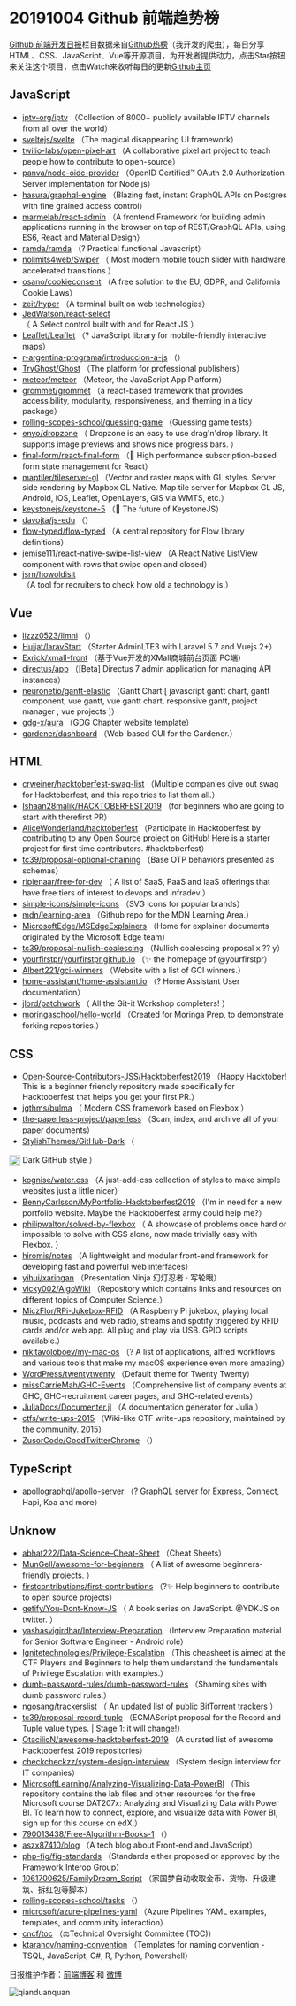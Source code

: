 # 20191004 Github 前端趋势榜

[Github 前端开发日报](https://qdkfweb.cn/c/news)栏目数据来自[Github热榜](https://github.qdkfweb.cn/)（我开发的爬虫），每日分享HTML、CSS、JavaScript、Vue等开源项目，为开发者提供动力，点击Star按钮来关注这个项目，点击Watch来收听每日的更新[Github主页](https://github.com/kujian/githubTrending)
## JavaScript

* [iptv-org/iptv](https://github.com/iptv-org/iptv) （Collection of 8000+ publicly available IPTV channels from all over the world）
* [sveltejs/svelte](https://github.com/sveltejs/svelte) （The magical disappearing UI framework）
* [twilio-labs/open-pixel-art](https://github.com/twilio-labs/open-pixel-art) （A collaborative pixel art project to teach people how to contribute to open-source）
* [panva/node-oidc-provider](https://github.com/panva/node-oidc-provider) （OpenID Certified™ OAuth 2.0 Authorization Server implementation for Node.js）
* [hasura/graphql-engine](https://github.com/hasura/graphql-engine) （Blazing fast, instant GraphQL APIs on Postgres with fine grained access control）
* [marmelab/react-admin](https://github.com/marmelab/react-admin) （A frontend Framework for building admin applications running in the browser on top of REST/GraphQL APIs, using ES6, React and Material Design）
* [ramda/ramda](https://github.com/ramda/ramda) （? Practical functional Javascript）
* [nolimits4web/Swiper](https://github.com/nolimits4web/swiper) （
        Most modern mobile touch slider with hardware accelerated transitions
      ）
* [osano/cookieconsent](https://github.com/osano/cookieconsent) （A free solution to the EU, GDPR, and California Cookie Laws）
* [zeit/hyper](https://github.com/zeit/hyper) （A terminal built on web technologies）
* [JedWatson/react-select](https://github.com/JedWatson/react-select) （
        A Select control built with and for React JS
      ）
* [Leaflet/Leaflet](https://github.com/Leaflet/Leaflet) （? JavaScript library for mobile-friendly interactive maps）
* [r-argentina-programa/introduccion-a-js](https://github.com/r-argentina-programa/introduccion-a-js) （）
* [TryGhost/Ghost](https://github.com/TryGhost/Ghost) （The platform for professional publishers）
* [meteor/meteor](https://github.com/meteor/meteor) （Meteor, the JavaScript App Platform）
* [grommet/grommet](https://github.com/grommet/grommet) （a react-based framework that provides accessibility, modularity, responsiveness, and theming in a tidy package）
* [rolling-scopes-school/guessing-game](https://github.com/rolling-scopes-school/guessing-game) （Guessing game tests）
* [enyo/dropzone](https://github.com/enyo/dropzone) （
        Dropzone is an easy to use drag'n'drop library. It supports image previews and shows nice progress bars.
      ）
* [final-form/react-final-form](https://github.com/final-form/react-final-form) （&#x1f3c1; High performance subscription-based form state management for React）
* [maptiler/tileserver-gl](https://github.com/maptiler/tileserver-gl) （Vector and raster maps with GL styles. Server side rendering by Mapbox GL Native. Map tile server for Mapbox GL JS, Android, iOS, Leaflet, OpenLayers, GIS via WMTS, etc.）
* [keystonejs/keystone-5](https://github.com/keystonejs/keystone-5) （&#x1f680; The future of KeystoneJS）
* [davojta/js-edu](https://github.com/davojta/js-edu) （）
* [flow-typed/flow-typed](https://github.com/flow-typed/flow-typed) （A central repository for Flow library definitions）
* [jemise111/react-native-swipe-list-view](https://github.com/jemise111/react-native-swipe-list-view) （A React Native ListView component with rows that swipe open and closed）
* [jsrn/howoldisit](https://github.com/jsrn/howoldisit) （A tool for recruiters to check how old a technology is.）

## Vue

* [lizzz0523/limni](https://github.com/lizzz0523/limni) （）
* [Hujjat/laravStart](https://github.com/Hujjat/laravStart) （Starter AdminLTE3 with Laravel 5.7 and Vuejs 2+）
* [Exrick/xmall-front](https://github.com/Exrick/xmall-front) （基于Vue开发的XMall商城前台页面 PC端）
* [directus/app](https://github.com/directus/app) （[Beta] Directus 7 admin application for managing API instances）
* [neuronetio/gantt-elastic](https://github.com/neuronetio/gantt-elastic) （Gantt Chart [ javascript gantt chart, gantt component, vue gantt, vue gantt chart, responsive gantt, project manager , vue projects ]）
* [gdg-x/aura](https://github.com/gdg-x/aura) （GDG Chapter website template）
* [gardener/dashboard](https://github.com/gardener/dashboard) （Web-based GUI for the Gardener.）

## HTML

* [crweiner/hacktoberfest-swag-list](https://github.com/crweiner/hacktoberfest-swag-list) （Multiple companies give out swag for Hacktoberfest, and this repo tries to list them all.）
* [Ishaan28malik/HACKTOBERFEST2019](https://github.com/Ishaan28malik/HACKTOBERFEST2019) （for beginners who are going to start with therefirst PR）
* [AliceWonderland/hacktoberfest](https://github.com/AliceWonderland/hacktoberfest) （Participate in Hacktoberfest by contributing to any Open Source project on GitHub! Here is a starter project for first time contributors. #hacktoberfest）
* [tc39/proposal-optional-chaining](https://github.com/tc39/proposal-optional-chaining) （Base OTP behaviors presented as schemas）
* [ripienaar/free-for-dev](https://github.com/ripienaar/free-for-dev) （
        A list of SaaS, PaaS and IaaS offerings that have free tiers of interest to devops and infradev
      ）
* [simple-icons/simple-icons](https://github.com/simple-icons/simple-icons) （SVG icons for popular brands）
* [mdn/learning-area](https://github.com/mdn/learning-area) （Github repo for the MDN Learning Area.）
* [MicrosoftEdge/MSEdgeExplainers](https://github.com/MicrosoftEdge/MSEdgeExplainers) （Home for explainer documents originated by the Microsoft Edge team）
* [tc39/proposal-nullish-coalescing](https://github.com/tc39/proposal-nullish-coalescing) （Nullish coalescing proposal x ?? y）
* [yourfirstpr/yourfirstpr.github.io](https://github.com/yourfirstpr/yourfirstpr.github.io) （✨ the homepage of @yourfirstpr）
* [Albert221/gci-winners](https://github.com/Albert221/gci-winners) （Website with a list of GCI winners.）
* [home-assistant/home-assistant.io](https://github.com/home-assistant/home-assistant.io) （? Home Assistant User documentation）
* [jlord/patchwork](https://github.com/jlord/patchwork) （
        All the Git-it Workshop completers! 
      ）
* [moringaschool/hello-world](https://github.com/moringaschool/hello-world) （Created for Moringa Prep, to demonstrate forking repositories.）

## CSS

* [Open-Source-Contributors-JSS/Hacktoberfest2019](https://github.com/Open-Source-Contributors-JSS/Hacktoberfest2019) （Happy Hacktober!  This is a beginner friendly repository made specifically for Hacktoberfest that helps you get your first PR.）
* [jgthms/bulma](https://github.com/jgthms/bulma) （
        Modern CSS framework based on Flexbox
      ）
* [the-paperless-project/paperless](https://github.com/the-paperless-project/paperless) （Scan, index, and archive all of your paper documents）
* [StylishThemes/GitHub-Dark](https://github.com/StylishThemes/GitHub-Dark) （
        
<img class="emoji" title=":octocat:" alt=":octocat:" src="https://assets-cdn.github.com/images/icons/emoji/octocat.png" height="20" width="20" align="absmiddle"> Dark GitHub style
      ）
* [kognise/water.css](https://github.com/kognise/water.css) （A just-add-css collection of styles to make simple websites just a little nicer）
* [BennyCarlsson/MyPortfolio-Hacktoberfest2019](https://github.com/BennyCarlsson/MyPortfolio-Hacktoberfest2019) （I'm in need for a new portfolio website. Maybe the Hacktoberfest army could help me?）
* [philipwalton/solved-by-flexbox](https://github.com/philipwalton/solved-by-flexbox) （
        A showcase of problems once hard or impossible to solve with CSS alone, now made trivially easy with Flexbox.
      ）
* [hiromis/notes](https://github.com/hiromis/notes) （A lightweight and modular front-end framework for developing fast and powerful web interfaces）
* [yihui/xaringan](https://github.com/yihui/xaringan) （Presentation Ninja 幻灯忍者 · 写轮眼）
* [vicky002/AlgoWiki](https://github.com/vicky002/AlgoWiki) （Repository which contains links and resources on different topics of Computer Science.）
* [MiczFlor/RPi-Jukebox-RFID](https://github.com/MiczFlor/RPi-Jukebox-RFID) （A Raspberry Pi jukebox, playing local music, podcasts and web radio, streams and spotify triggered by RFID cards and/or web app. All plug and play via USB. GPIO scripts available.）
* [nikitavoloboev/my-mac-os](https://github.com/nikitavoloboev/my-mac-os) （? A list of applications, alfred workflows and various tools that make my macOS experience even more amazing）
* [WordPress/twentytwenty](https://github.com/WordPress/twentytwenty) （Default theme for Twenty Twenty）
* [missCarrieMah/GHC-Events](https://github.com/missCarrieMah/GHC-Events) （Comprehensive list of company events at GHC, GHC-recruitment career pages, and GHC-related events）
* [JuliaDocs/Documenter.jl](https://github.com/JuliaDocs/Documenter.jl) （A documentation generator for Julia.）
* [ctfs/write-ups-2015](https://github.com/ctfs/write-ups-2015) （Wiki-like CTF write-ups repository, maintained by the community. 2015）
* [ZusorCode/GoodTwitterChrome](https://github.com/ZusorCode/GoodTwitterChrome) （）

## TypeScript

* [apollographql/apollo-server](https://github.com/apollographql/apollo-server) （? GraphQL server for Express, Connect, Hapi, Koa and more）

## Unknow

* [abhat222/Data-Science&#8211;Cheat-Sheet](https://github.com/abhat222/Data-Science--Cheat-Sheet) （Cheat Sheets）
* [MunGell/awesome-for-beginners](https://github.com/MunGell/awesome-for-beginners) （
        A list of awesome beginners-friendly projects.
      ）
* [firstcontributions/first-contributions](https://github.com/firstcontributions/first-contributions) （?✨ Help beginners to contribute to open source projects）
* [getify/You-Dont-Know-JS](https://github.com/getify/You-Dont-Know-JS) （
        A book series on JavaScript. @YDKJS on twitter.
      ）
* [yashasvigirdhar/Interview-Preparation](https://github.com/yashasvigirdhar/Interview-Preparation) （Interview Preparation material for Senior Software Engineer - Android role）
* [Ignitetechnologies/Privilege-Escalation](https://github.com/Ignitetechnologies/Privilege-Escalation) （This cheasheet is aimed at the CTF Players and Beginners to help them understand the fundamentals of Privilege Escalation with examples.）
* [dumb-password-rules/dumb-password-rules](https://github.com/dumb-password-rules/dumb-password-rules) （Shaming sites with dumb password rules.）
* [ngosang/trackerslist](https://github.com/ngosang/trackerslist) （
        An updated list of public BitTorrent trackers
      ）
* [tc39/proposal-record-tuple](https://github.com/tc39/proposal-record-tuple) （ECMAScript proposal for the Record and Tuple value types. | Stage 1: it will change!）
* [OtacilioN/awesome-hacktoberfest-2019](https://github.com/OtacilioN/awesome-hacktoberfest-2019) （A curated list of awesome Hacktoberfest 2019 repositories）
* [checkcheckzz/system-design-interview](https://github.com/checkcheckzz/system-design-interview) （System design interview for IT companies）
* [MicrosoftLearning/Analyzing-Visualizing-Data-PowerBI](https://github.com/MicrosoftLearning/Analyzing-Visualizing-Data-PowerBI) （This repository contains the lab files and other resources for the free Microsoft course DAT207x: Analyzing and Visualizing Data with Power BI. To learn how to connect, explore, and visualize data with Power BI, sign up for this course on edX.）
* [790013438/Free-Algorithm-Books-1](https://github.com/790013438/Free-Algorithm-Books-1) （）
* [aszx87410/blog](https://github.com/aszx87410/blog) （A tech blog about Front-end and JavaScript）
* [php-fig/fig-standards](https://github.com/php-fig/fig-standards) （Standards either proposed or approved by the Framework Interop Group）
* [1061700625/FamilyDream_Script](https://github.com/1061700625/FamilyDream_Script) （家国梦自动收取金币、货物、升级建筑、拆红包等脚本）
* [rolling-scopes-school/tasks](https://github.com/rolling-scopes-school/tasks) （）
* [microsoft/azure-pipelines-yaml](https://github.com/microsoft/azure-pipelines-yaml) （Azure Pipelines YAML examples, templates, and community interaction）
* [cncf/toc](https://github.com/cncf/toc) （⚖️Technical Oversight Committee (TOC)）
* [ktaranov/naming-convention](https://github.com/ktaranov/naming-convention) （Templates for naming convention - TSQL, JavaScript, C#, R, Python, Powershell）


日报维护作者：[前端博客](https://qdkfweb.cn/) 和 [微博](https://qdkfweb.cn/go/weibo)

![qianduanquan](https://user-images.githubusercontent.com/3055447/38468989-651132ac-3b80-11e8-8e6b-15122322a9d7.png)